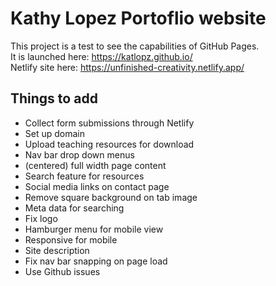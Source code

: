 # Kathy Lopez Portoflio website

This project is a test to see the capabilities of GitHub Pages.  
It is launched here: https://katlopz.github.io/  
Netlify site here: https://unfinished-creativity.netlify.app/

## Things to add

- Collect form submissions through Netlify
- Set up domain
- Upload teaching resources for download
- Nav bar drop down menus
- (centered) full width page content
- Search feature for resources
- Social media links on contact page
- Remove square background on tab image
- Meta data for searching
- Fix logo
- Hamburger menu for mobile view
- Responsive for mobile
- Site description
- Fix nav bar snapping on page load
- Use Github issues
